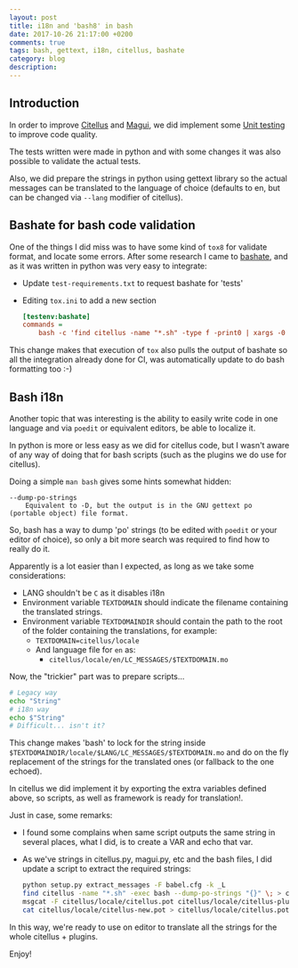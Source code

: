 ```yaml
---
layout: post
title: i18n and 'bash8' in bash
date: 2017-10-26 21:17:00 +0200
comments: true
tags: bash, gettext, i18n, citellus, bashate
category: blog
description:
---
```

## Introduction
In order to improve [Citellus]({filename}2017-07-26-Citellus-framework-for-detecting-known-issues.markdown) and [Magui]({filename}2017-07-31-Magui-for-analysis-of-issues-across-several-hosts.markdown), we did implement some [Unit testing]({filename}2017-08-17-Jenkins-for-running-CI-tests.markdown) to improve code quality.

The tests written were made in python and with some changes it was also possible to validate the actual tests.

Also, we did prepare the strings in python using gettext library so the actual messages can be translated to the language of choice (defaults to en, but can be changed via `--lang` modifier of citellus).

## Bashate for bash code validation
One of the things I did miss was to have some kind of `tox8` for validate format, and locate some errors. After some research I came to [bashate](https://github.com/openstack-dev/bashate), and as it was written in python was very easy to integrate:

- Update `test-requirements.txt` to request bashate for 'tests'
- Editing `tox.ini` to add a new section

    ~~~ini
    [testenv:bashate]
    commands =
        bash -c 'find citellus -name "*.sh" -type f -print0 | xargs -0 bashate -i E006'
    ~~~

This change makes that execution of `tox` also pulls the output of bashate so all the integration already done for CI, was automatically update to do bash formatting too :-)

## Bash i18n

Another topic that was interesting is the ability to easily write code in one language and via `poedit` or equivalent editors, be able to localize it.

In python is more or less easy as we did for citellus code, but I wasn't aware of any way of doing that for bash scripts (such as the plugins we do use for citellus).

Doing a simple `man bash` gives some hints somewhat hidden:

~~~
--dump-po-strings
    Equivalent to -D, but the output is in the GNU gettext po (portable object) file format.
~~~

So, bash has a way to dump 'po' strings (to be edited with `poedit` or your editor of choice), so only a bit more search was required to find how to really do it.

Apparently is a lot easier than I expected, as long as we take some considerations:

- LANG shouldn't be `C` as it disables i18n
- Environment variable `TEXTDOMAIN` should indicate the filename containing the translated strings.
- Environment variable `TEXTDOMAINDIR` should contain the path to the root of the folder containing the translations, for example:
    - `TEXTDOMAIN=citellus/locale` 
    - And language file for `en` as:
        - `citellus/locale/en/LC_MESSAGES/$TEXTDOMAIN.mo`

Now, the "trickier" part was to prepare scripts...

~~~sh
# Legacy way
echo "String"
# i18n way
echo $"String"
# Difficult... isn't it?
~~~

This change makes 'bash' to lock for the string inside `$TEXTDOMAINDIR/locale/$LANG/LC_MESSAGES/$TEXTDOMAIN.mo` and do on the fly replacement of the strings for the translated ones (or fallback to the one echoed).

In citellus we did implement it by exporting the extra variables defined above, so scripts, as well as framework is ready for translation!.

Just in case, some remarks:
- I found some complains when same script outputs the same string in several places, what I did, is to create a VAR and echo that var.

- As we've strings in citellus.py, magui.py, etc and the bash files, I did update a script to extract the required strings:

    ~~~sh
    python setup.py extract_messages -F babel.cfg -k _L
    find citellus -name "*.sh" -exec bash --dump-po-strings "{}" \; > citellus/locale/citellus-plugins.pot
    msgcat -F citellus/locale/citellus.pot citellus/locale/citellus-plugins.pot > citellus/locale/citellus-new.pot
    cat citellus/locale/citellus-new.pot > citellus/locale/citellus.pot
    ~~~

In this way, we're ready to use on editor to translate all the strings for the whole citellus + plugins.

Enjoy!